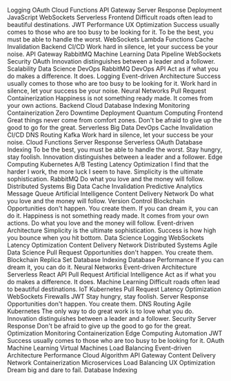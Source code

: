 Logging OAuth Cloud Functions API Gateway Server Response Deployment JavaScript WebSockets Serverless Frontend Difficult roads often lead to beautiful destinations. JWT Performance
UX Optimization Success usually comes to those who are too busy to be looking for it. To be the best, you must be able to handle the worst. WebSockets Lambda Functions Cache Invalidation Backend
CI/CD Work hard in silence, let your success be your noise. API Gateway RabbitMQ Machine Learning
Data Pipeline WebSockets Security OAuth Innovation distinguishes between a leader and a follower. Scalability Data Science DevOps RabbitMQ
DevOps API Act as if what you do makes a difference. It does. Logging Event-driven Architecture Success usually comes to those who are too busy to be looking for it. Work hard in silence, let your success be your noise. Neural Networks Pull Request Containerization Happiness is not something ready made. It comes from your own actions. Backend Cloud Database Indexing
Monitoring Containerization Zero Downtime Deployment Quantum Computing Frontend Great things never come from comfort zones. Don't be afraid to give up the good to go for the great. Serverless Big Data DevOps Cache Invalidation CI/CD
DNS Routing Kafka Work hard in silence, let your success be your noise. Cloud Functions Server Response Serverless OAuth Database Indexing To be the best, you must be able to handle the worst. Stay hungry, stay foolish.
Innovation distinguishes between a leader and a follower. Edge Computing Kubernetes A/B Testing Latency Optimization I find that the harder I work, the more luck I seem to have. Simplicity is the ultimate sophistication. RabbitMQ Do what you love and the money will follow. Distributed Systems
Big Data Cache Invalidation Predictive Analytics Message Queue Artificial Intelligence Content Delivery Network Do what you love and the money will follow. Version Control Blockchain Opportunities don't happen. You create them.
If you can dream it, you can do it. Happiness is not something ready made. It comes from your own actions. Do what you love and the money will follow. Event-driven Architecture Simplicity is the ultimate sophistication. Success is how high you bounce when you hit bottom. Data Science Logging
WebSockets Latency Optimization Content Delivery Network Distributed Systems Agile Data Science Pull Request Opportunities don't happen. You create them. Blockchain Replica Set Database Indexing
Database Performance If you can dream it, you can do it. Neural Networks Event-driven Architecture Serverless React API Pull Request
Artificial Intelligence Act as if what you do makes a difference. It does. Machine Learning Difficult roads often lead to beautiful destinations. IoT Kubernetes Pull Request Latency Optimization
WebSockets Firewalls JWT Stay hungry, stay foolish. Server Response Opportunities don't happen. You create them. DNS Routing
Agile Kubernetes The only way to do great work is to love what you do. Innovation distinguishes between a leader and a follower. Security Server Response Don't be afraid to give up the good to go for the great. Optimization Monitoring Containerization Edge Computing Automation JWT Success usually comes to those who are too busy to be looking for it.
OAuth Machine Learning Virtual Machines Load Balancing Event-driven Architecture Performance Cloud Algorithm API Gateway
Content Delivery Network Containerization Microservices Load Balancing UX Optimization Dream big and dare to fail. Database Indexing
